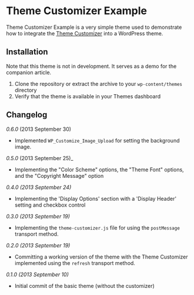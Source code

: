 # Theme Customizer Example

Theme Customizer Example is a very simple theme used to demonstrate how to integrate the [Theme Customizer](https://codex.wordpress.org/Theme_Customization_API) into a WordPress theme.

## Installation

Note that this theme is not in development. It serves as a demo for the companion article.

1. Clone the repository or extract the archive to your `wp-content/themes` directory
2. Verify that the theme is available in your Themes dashboard

## Changelog

_0.6.0_ (2013 September 30)
* Implemented `WP_Customize_Image_Upload` for setting the background image.

_0.5.0_ (2013 September 25)_
* Implementing the "Color Scheme" options, the "Theme Font" options, and the "Copyright Message" option

_0.4.0 (2013 September 24)_
* Implementing the 'Display Options' section with a 'Display Header' setting and checkbox control

_0.3.0 (2013 September 19)_

* Implementing the `theme-customizer.js` file for using the `postMessage` transport method.

_0.2.0 (2013 September 19)_

* Committing a working version of the theme with the Theme Customizer implemented using the `refresh` transport method.

_0.1.0 (2013 September 10)_

* Initial commit of the basic theme (without the customizer)